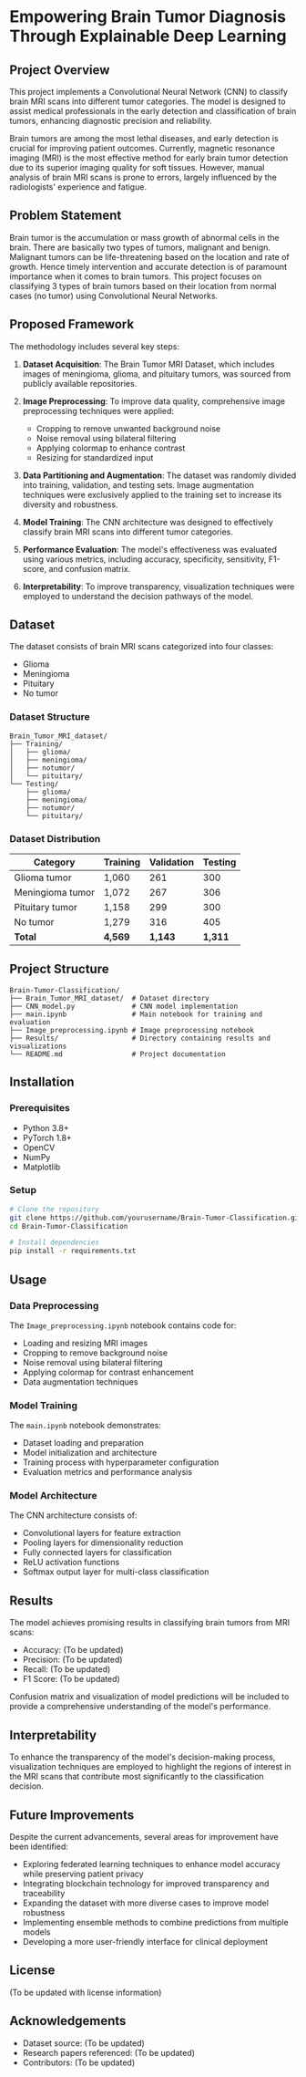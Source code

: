 # Empowering Brain Tumor Diagnosis Through Explainable Deep Learning

## Project Overview

This project implements a Convolutional Neural Network (CNN) to classify brain MRI scans into different tumor categories. The model is designed to assist medical professionals in the early detection and classification of brain tumors, enhancing diagnostic precision and reliability.

Brain tumors are among the most lethal diseases, and early detection is crucial for improving patient outcomes. Currently, magnetic resonance imaging (MRI) is the most effective method for early brain tumor detection due to its superior imaging quality for soft tissues. However, manual analysis of brain MRI scans is prone to errors, largely influenced by the radiologists' experience and fatigue.

## Problem Statement

Brain tumor is the accumulation or mass growth of abnormal cells in the brain. There are basically two types of tumors, malignant and benign. Malignant tumors can be life-threatening based on the location and rate of growth. Hence timely intervention and accurate detection is of paramount importance when it comes to brain tumors. This project focuses on classifying 3 types of brain tumors based on their location from normal cases (no tumor) using Convolutional Neural Networks.

## Proposed Framework

The methodology includes several key steps:

1. **Dataset Acquisition**: The Brain Tumor MRI Dataset, which includes images of meningioma, glioma, and pituitary tumors, was sourced from publicly available repositories.

2. **Image Preprocessing**: To improve data quality, comprehensive image preprocessing techniques were applied:
   - Cropping to remove unwanted background noise
   - Noise removal using bilateral filtering
   - Applying colormap to enhance contrast
   - Resizing for standardized input

3. **Data Partitioning and Augmentation**: The dataset was randomly divided into training, validation, and testing sets. Image augmentation techniques were exclusively applied to the training set to increase its diversity and robustness.

4. **Model Training**: The CNN architecture was designed to effectively classify brain MRI scans into different tumor categories.

5. **Performance Evaluation**: The model's effectiveness was evaluated using various metrics, including accuracy, specificity, sensitivity, F1-score, and confusion matrix.

6. **Interpretability**: To improve transparency, visualization techniques were employed to understand the decision pathways of the model.

## Dataset

The dataset consists of brain MRI scans categorized into four classes:

- Glioma
- Meningioma
- Pituitary
- No tumor

### Dataset Structure

```
Brain_Tumor_MRI_dataset/
├── Training/
│   ├── glioma/
│   ├── meningioma/
│   ├── notumor/
│   └── pituitary/
└── Testing/
    ├── glioma/
    ├── meningioma/
    ├── notumor/
    └── pituitary/
```

### Dataset Distribution

| **Category**       | **Training** | **Validation** | **Testing** |
|--------------------|--------------|----------------|-------------|
| Glioma tumor       | 1,060        | 261            | 300         |
| Meningioma tumor   | 1,072        | 267            | 306         |
| Pituitary tumor    | 1,158        | 299            | 300         |
| No tumor           | 1,279        | 316            | 405         |
| **Total**          | **4,569**    | **1,143**      | **1,311**   |

## Project Structure

```
Brain-Tumor-Classification/
├── Brain_Tumor_MRI_dataset/  # Dataset directory
├── CNN_model.py              # CNN model implementation
├── main.ipynb                # Main notebook for training and evaluation
├── Image_preprocessing.ipynb # Image preprocessing notebook
├── Results/                  # Directory containing results and visualizations
└── README.md                 # Project documentation
```

## Installation

### Prerequisites

- Python 3.8+
- PyTorch 1.8+
- OpenCV
- NumPy
- Matplotlib

### Setup

```bash
# Clone the repository
git clone https://github.com/yourusername/Brain-Tumor-Classification.git
cd Brain-Tumor-Classification

# Install dependencies
pip install -r requirements.txt
```

## Usage

### Data Preprocessing

The `Image_preprocessing.ipynb` notebook contains code for:

- Loading and resizing MRI images
- Cropping to remove background noise
- Noise removal using bilateral filtering
- Applying colormap for contrast enhancement
- Data augmentation techniques

### Model Training

The `main.ipynb` notebook demonstrates:

- Dataset loading and preparation
- Model initialization and architecture
- Training process with hyperparameter configuration
- Evaluation metrics and performance analysis

### Model Architecture

The CNN architecture consists of:

- Convolutional layers for feature extraction
- Pooling layers for dimensionality reduction
- Fully connected layers for classification
- ReLU activation functions
- Softmax output layer for multi-class classification

## Results

The model achieves promising results in classifying brain tumors from MRI scans:

- Accuracy: (To be updated)
- Precision: (To be updated)
- Recall: (To be updated)
- F1 Score: (To be updated)

Confusion matrix and visualization of model predictions will be included to provide a comprehensive understanding of the model's performance.

## Interpretability

To enhance the transparency of the model's decision-making process, visualization techniques are employed to highlight the regions of interest in the MRI scans that contribute most significantly to the classification decision.

## Future Improvements

Despite the current advancements, several areas for improvement have been identified:

- Exploring federated learning techniques to enhance model accuracy while preserving patient privacy
- Integrating blockchain technology for improved transparency and traceability
- Expanding the dataset with more diverse cases to improve model robustness
- Implementing ensemble methods to combine predictions from multiple models
- Developing a more user-friendly interface for clinical deployment

## License

(To be updated with license information)

## Acknowledgements

- Dataset source: (To be updated)
- Research papers referenced: (To be updated)
- Contributors: (To be updated)
